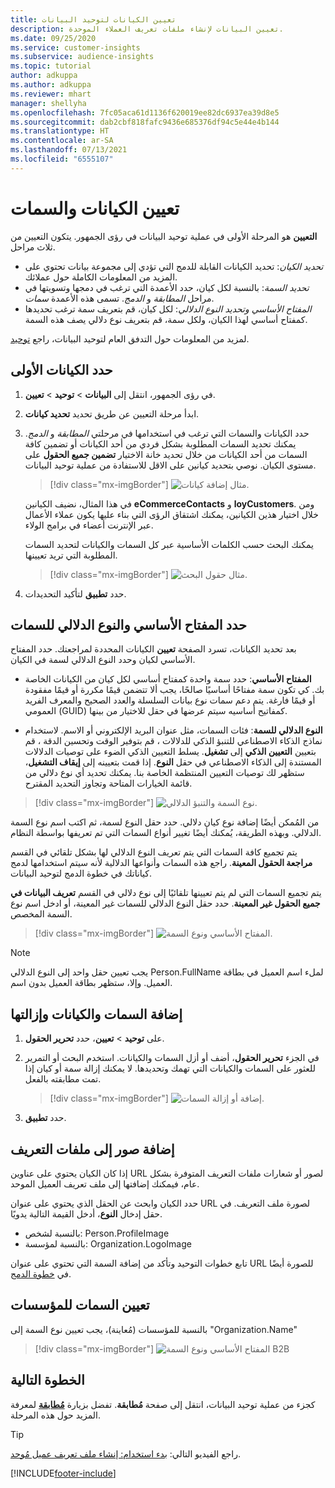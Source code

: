 ```yaml
---
title: تعيين الكيانات لتوحيد البيانات
description: تعيين البيانات لإنشاء ملفات تعريف العملاء الموحدة.
ms.date: 09/25/2020
ms.service: customer-insights
ms.subservice: audience-insights
ms.topic: tutorial
author: adkuppa
ms.author: adkuppa
ms.reviewer: mhart
manager: shellyha
ms.openlocfilehash: 7fc05aca61d1136f620019ee82dc6937ea39d8e5
ms.sourcegitcommit: dab2cbf818fafc9436e685376df94c5e44e4b144
ms.translationtype: HT
ms.contentlocale: ar-SA
ms.lasthandoff: 07/13/2021
ms.locfileid: "6555107"
---
```

# <a name="map-entities-and-attributes"></a>تعيين الكيانات والسمات

**التعيين** هو المرحلة الأولى في عملية توحيد البيانات في رؤى الجمهور. يتكون التعيين من ثلاث مراحل.

- *تحديد الكيان*: تحديد الكيانات القابلة للدمج التي تؤدي إلى مجموعة بيانات تحتوي على المزيد من المعلومات الكاملة حول عملائك.
- *تحديد السمة*: بالنسبة لكل كيان، حدد الأعمدة التي ترغب في دمجها وتسويتها في مراحل *المطابقة* و *الدمج*. تسمى هذه الأعمدة *سمات*.
- *المفتاح الأساسي وتحديد النوع الدلالي*: لكل كيان، قم بتعريف سمة ترغب تحديدها كمفتاح أساسي لهذا الكيان، ولكل سمة، قم بتعريف نوع دلالي يصف هذه السمة.

لمزيد من المعلومات حول التدفق العام لتوحيد البيانات، راجع [توحيد](data-unification.md).

## <a name="select-the-first-entities"></a>حدد الكيانات الأولى

1. في رؤى الجمهور، انتقل إلى **البيانات** > **توحيد** > **تعيين**.

2. ابدأ مرحلة التعيين عن طريق تحديد **تحديد كيانات**.

3. حدد الكيانات والسمات التي ترغب في استخدامها في مرحلتي *المطابقة* و *الدمج*. يمكنك تحديد السمات المطلوبة بشكل فردي من أحد الكيانات أو تضمين كافة السمات من أحد الكيانات من خلال تحديد خانة الاختيار **تضمين جميع الحقول** على مستوى الكيان. نوصي بتحديد كيانين على الاقل للاستفادة من عملية توحيد البيانات.

   > [!div class="mx-imgBorder"]
   > ![مثال إضافة كيانات.](media/data-manager-configure-map-add-entities-example.png "مثال إضافة الكيانات")

   في هذا المثال، نضيف الكيانين **eCommerceContacts** و **loyCustomers**. ومن خلال اختيار هذين الكيانين، يمكنك اشتقاق الرؤى التي بناء عليها يكون عملاء الأعمال عبر الإنترنت أعضاء في برامج الولاء.
   
   يمكنك البحث حسب الكلمات الأساسية عبر كل السمات والكيانات لتحديد السمات المطلوبة التي تريد تعيينها.
   
     > [!div class="mx-imgBorder"]
   > ![مثال حقول البحث.](media/data-manager-configure-map-search-fields-example.png "مثال حقول البحث")

4. حدد **تطبيق** لتأكيد التحديدات.

## <a name="select-primary-key-and-semantic-type-for-attributes"></a>حدد المفتاح الأساسي والنوع الدلالي للسمات

بعد تحديد الكيانات، تسرد الصفحة **تعيين** الكيانات المحددة لمراجعتك. حدد المفتاح الأساسي لكيان وحدد النوع الدلالي لسمة في الكيان.

- **المفتاح الأساسي**: حدد سمة واحدة كمفتاح أساسي لكل كيان من الكيانات الخاصة بك. كي تكون سمة مفتاحًا أساسيًا صالحًا، يجب ألا تتضمن قيمًا مكررة أو قيمًا مفقودة أو قيمًا فارغة. يتم دعم سمات نوع بيانات السلسلة والعدد الصحيح والمعرف الفريد العمومي (GUID) كمفاتيح أساسيه سيتم عرضها في حقل للاختيار من بينها.

- **النوع الدلالي للسمة**: فئات السمات، مثل عنوان البريد الإلكتروني أو الاسم. لاستخدام نماذج الذكاء الاصطناعي للتنبؤ الذكي للدلالات ، قم بتوفير الوقت وتحسين الدقة ، قم بتعيين **التعيين الذكي** إلى **تشغيل**. يسلط التعيين الذكي الضوء على توصيات الدلالات المستندة إلى الذكاء الاصطناعي في حقل **النوع**. إذا قمت بتعيينه إلى **إيقاف التشغيل**، ستظهر لك توصيات التعيين المنتظمة الخاصة بنا. يمكنك تحديد أي نوع دلالي من قائمة الخيارات المتاحة وتجاوز التحديد المقترح.

> [!div class="mx-imgBorder"]
> ![نوع السمة والتنبؤ الدلالي.](media/data-manager-configure-map-add-attributes-semantic-prediction.png "نوع السمة والتنبؤ الدلالي")

من المُمكن أيضًا إضافة نوع كيان دلالي. حدد حقل النوع لسمة، ثم اكتب اسم نوع السمة الدلالي. وبهذه الطريقة، يُمكنك أيضًا تغيير أنواع السمات التي تم تعريفها بواسطة النظام.

يتم تجميع كافة السمات التي يتم تعريف النوع الدلالي لها بشكل تلقائي في القسم **مراجعة الحقول المعينة**. راجع هذه السمات وأنواعها الدلالية لأنه سيتم استخدامها لدمج كياناتك في خطوة الدمج لتوحيد البيانات.

يتم تجميع السمات التي لم يتم تعيينها تلقائيًا إلى نوع دلالي في القسم **تعريف البيانات في جميع الحقول غير المعينة**. حدد حقل النوع الدلالي للسمات غير المعينة، أو ادخل اسم نوع السمة المخصص.

> [!div class="mx-imgBorder"]
> ![المفتاح الأساسي ونوع السمة.](media/data-manager-configure-map-add-attributes.png "المفتاح الأساسي ونوع السمة")

> [!NOTE]
> يجب تعيين حقل واحد إلى النوع الدلالي Person.FullName لملء اسم العميل في بطاقة العميل. وإلا، ستظهر بطاقة العميل بدون اسم. 

## <a name="add-and-remove-attributes-and-entities"></a>إضافة السمات والكيانات وإزالتها

1. على **توحيد** > **تعيين**، حدد **تحرير الحقول**.

2. في الجزء **تحرير الحقول**، أضف أو أزل السمات والكيانات. استخدم البحث أو التمرير للعثور على السمات والكيانات التي تهمك وتحديدها. لا يمكنك إزالة سمة أو كيان إذا تمت مطابقته بالفعل.

   > [!div class="mx-imgBorder"]
   > ![إضافة أو إزالة السمات.](media/configure-data-map-edit.png "إضافة أو إزالة السمات")

3. حدد **تطبيق**.

## <a name="add-images-to-profiles"></a>إضافة صور إلى ملفات التعريف

إذا كان الكيان يحتوي على عناوين URL لصور أو شعارات ملفات التعريف المتوفرة بشكل عام، فيمكنك إضافتها إلى ملف تعريف العميل الموحد.

حدد الكيان وابحث عن الحقل الذي يحتوي على عنوان URL لصورة ملف التعريف. في حقل إدخال **النوع**، أدخل القيمة التالية يدويًا. 
- بالنسبة لشخص: Person.ProfileImage
- بالنسبة لمؤسسة: Organization.LogoImage

تابع خطوات التوحيد وتأكد من إضافة السمة التي تحتوي على عنوان URL للصورة أيضًا في [خطوة الدمج](merge-entities.md).

## <a name="set-attributes-for-organizations"></a>تعيين السمات للمؤسسات

بالنسبة للمؤسسات (مُعاينة)، يجب تعيين نوع السمة إلى "Organization.Name"
> [!div class="mx-imgBorder"]
> ![المفتاح الأساسي ونوع السمة B2B](media/configure-data-map-edit-b2b.png "المفتاح الأساسي ونوع السمة B2B")

## <a name="next-step"></a>الخطوة التالية

كجزء من عملية توحيد البيانات، انتقل إلى صفحة **مُطابقة**. تفضل بزيارة [**مُطابقة**](match-entities.md) لمعرفة المزيد حول هذه المرحلة.

> [!TIP]
> راجع الفيديو التالي: [بدء استخدام: إنشاء ملف تعريف عميل مُوحد](https://youtu.be/oBfGEhucAxs).


[!INCLUDE[footer-include](../includes/footer-banner.md)]